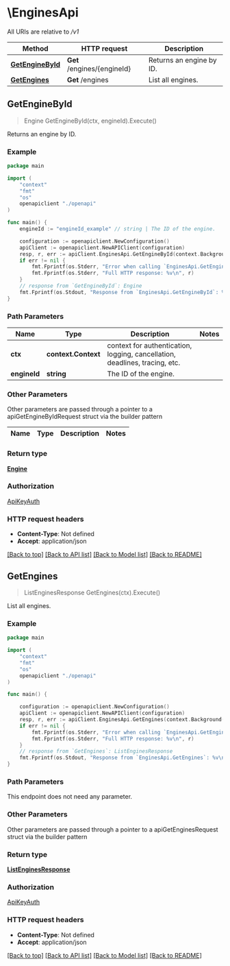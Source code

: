 # \EnginesApi

All URIs are relative to */v1*

Method | HTTP request | Description
------------- | ------------- | -------------
[**GetEngineById**](EnginesApi.md#GetEngineById) | **Get** /engines/{engineId} | Returns an engine by ID.
[**GetEngines**](EnginesApi.md#GetEngines) | **Get** /engines | List all engines.



## GetEngineById

> Engine GetEngineById(ctx, engineId).Execute()

Returns an engine by ID.

### Example

```go
package main

import (
    "context"
    "fmt"
    "os"
    openapiclient "./openapi"
)

func main() {
    engineId := "engineId_example" // string | The ID of the engine.

    configuration := openapiclient.NewConfiguration()
    apiClient := openapiclient.NewAPIClient(configuration)
    resp, r, err := apiClient.EnginesApi.GetEngineById(context.Background(), engineId).Execute()
    if err != nil {
        fmt.Fprintf(os.Stderr, "Error when calling `EnginesApi.GetEngineById``: %v\n", err)
        fmt.Fprintf(os.Stderr, "Full HTTP response: %v\n", r)
    }
    // response from `GetEngineById`: Engine
    fmt.Fprintf(os.Stdout, "Response from `EnginesApi.GetEngineById`: %v\n", resp)
}
```

### Path Parameters


Name | Type | Description  | Notes
------------- | ------------- | ------------- | -------------
**ctx** | **context.Context** | context for authentication, logging, cancellation, deadlines, tracing, etc.
**engineId** | **string** | The ID of the engine. | 

### Other Parameters

Other parameters are passed through a pointer to a apiGetEngineByIdRequest struct via the builder pattern


Name | Type | Description  | Notes
------------- | ------------- | ------------- | -------------


### Return type

[**Engine**](Engine.md)

### Authorization

[ApiKeyAuth](../README.md#ApiKeyAuth)

### HTTP request headers

- **Content-Type**: Not defined
- **Accept**: application/json

[[Back to top]](#) [[Back to API list]](../README.md#documentation-for-api-endpoints)
[[Back to Model list]](../README.md#documentation-for-models)
[[Back to README]](../README.md)


## GetEngines

> ListEnginesResponse GetEngines(ctx).Execute()

List all engines.

### Example

```go
package main

import (
    "context"
    "fmt"
    "os"
    openapiclient "./openapi"
)

func main() {

    configuration := openapiclient.NewConfiguration()
    apiClient := openapiclient.NewAPIClient(configuration)
    resp, r, err := apiClient.EnginesApi.GetEngines(context.Background()).Execute()
    if err != nil {
        fmt.Fprintf(os.Stderr, "Error when calling `EnginesApi.GetEngines``: %v\n", err)
        fmt.Fprintf(os.Stderr, "Full HTTP response: %v\n", r)
    }
    // response from `GetEngines`: ListEnginesResponse
    fmt.Fprintf(os.Stdout, "Response from `EnginesApi.GetEngines`: %v\n", resp)
}
```

### Path Parameters

This endpoint does not need any parameter.

### Other Parameters

Other parameters are passed through a pointer to a apiGetEnginesRequest struct via the builder pattern


### Return type

[**ListEnginesResponse**](ListEnginesResponse.md)

### Authorization

[ApiKeyAuth](../README.md#ApiKeyAuth)

### HTTP request headers

- **Content-Type**: Not defined
- **Accept**: application/json

[[Back to top]](#) [[Back to API list]](../README.md#documentation-for-api-endpoints)
[[Back to Model list]](../README.md#documentation-for-models)
[[Back to README]](../README.md)

